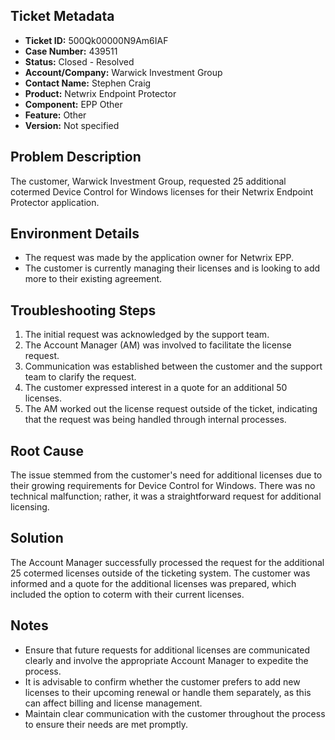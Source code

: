 ## Ticket Metadata
- **Ticket ID:** 500Qk00000N9Am6IAF
- **Case Number:** 439511
- **Status:** Closed - Resolved
- **Account/Company:** Warwick Investment Group
- **Contact Name:** Stephen Craig
- **Product:** Netwrix Endpoint Protector
- **Component:** EPP Other
- **Feature:** Other
- **Version:** Not specified

## Problem Description
The customer, Warwick Investment Group, requested 25 additional cotermed Device Control for Windows licenses for their Netwrix Endpoint Protector application.

## Environment Details
- The request was made by the application owner for Netwrix EPP.
- The customer is currently managing their licenses and is looking to add more to their existing agreement.

## Troubleshooting Steps
1. The initial request was acknowledged by the support team.
2. The Account Manager (AM) was involved to facilitate the license request.
3. Communication was established between the customer and the support team to clarify the request.
4. The customer expressed interest in a quote for an additional 50 licenses.
5. The AM worked out the license request outside of the ticket, indicating that the request was being handled through internal processes.

## Root Cause
The issue stemmed from the customer's need for additional licenses due to their growing requirements for Device Control for Windows. There was no technical malfunction; rather, it was a straightforward request for additional licensing.

## Solution
The Account Manager successfully processed the request for the additional 25 cotermed licenses outside of the ticketing system. The customer was informed and a quote for the additional licenses was prepared, which included the option to coterm with their current licenses.

## Notes
- Ensure that future requests for additional licenses are communicated clearly and involve the appropriate Account Manager to expedite the process.
- It is advisable to confirm whether the customer prefers to add new licenses to their upcoming renewal or handle them separately, as this can affect billing and license management.
- Maintain clear communication with the customer throughout the process to ensure their needs are met promptly.